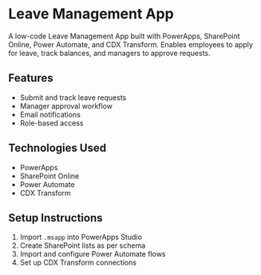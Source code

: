 # Leave Management App

A low-code Leave Management App built with PowerApps, SharePoint Online, Power Automate, and CDX Transform. Enables employees to apply for leave, track balances, and managers to approve requests.

## Features
- Submit and track leave requests
- Manager approval workflow
- Email notifications
- Role-based access

## Technologies Used
- PowerApps
- SharePoint Online
- Power Automate
- CDX Transform

## Setup Instructions
1. Import `.msapp` into PowerApps Studio
2. Create SharePoint lists as per schema
3. Import and configure Power Automate flows
4. Set up CDX Transform connections
